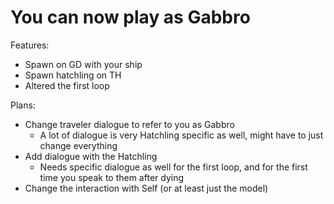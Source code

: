 # You can now play as Gabbro

Features:
- Spawn on GD with your ship
- Spawn hatchling on TH
- Altered the first loop

Plans:
- Change traveler dialogue to refer to you as Gabbro
  - A lot of dialogue is very Hatchling specific as well, might have to just change everything
- Add dialogue with the Hatchling
  - Needs specific dialogue as well for the first loop, and for the first time you speak to them after dying
- Change the interaction with Self (or at least just the model)
